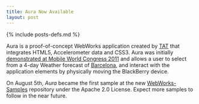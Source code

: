 ```yaml
---
title: Aura Now Available
layout: post
---
```

{% include posts-defs.md %}

Aura is a proof-of-concept WebWorks application created by [TAT](http://tat.se)  that integrates HTML5, Accelerometer data and CSS3.  Aura was initially [demonstrated at Mobile World Congress 2011](http://www.youtube.com/watch?v=uH7NKhNyygw) and allows a user to select from a 4-day Weather forecast of [Barcelona](http://en.wikipedia.org/wiki/Barcelona), and interact with the application elements by physically moving the BlackBerry device.

On August 5th, _Aura_ became the first sample at the new [WebWorks-Samples](https://github.com/blackberry/WebWorks-Samples/tree/master/Aura) repository under the Apache 2.0 License.  Expect more samples to follow in the near future.
